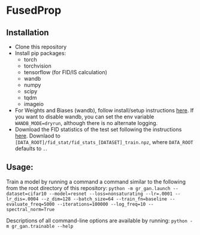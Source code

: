 # FusedProp

## Installation

- Clone this repository
- Install pip packages:
    - torch
    - torchvision
    - tensorflow (for FID/IS calculation)
    - wandb
    - numpy
    - scipy
    - tqdm
    - imageio
- For Weights and Biases (wandb), follow install/setup instructions [here](https://docs.wandb.com/quickstart). If you want to disable wandb, you can set the env variable `WANDB_MODE=dryrun`, although there is no alternate logging.
- Download the FID statistics of the test set following the instructions [here](https://github.com/TAMU-VITA/AutoGAN#prepare-fid-statistic-file). Downlaod to `[DATA_ROOT]/fid_stat/fid_stats_[DATASET]_train.npz`, where `DATA_ROOT` defaults to `.`.

## Usage:

Train a model by running a command a command similar to the following from the root directory of this repository:
`python -m gr_gan.launch --dataset=cifar10 --model=resnet --loss=nonsaturating --lr=.0001 --lr_dis=.0004 --z_dim=128 --batch_size=64 --train_fn=baseline --evaluate_freq=5000 --iterations=100000 --log_freq=10 --spectral_norm=True`

Descriptions of all command-line options are available by running:
`python -m gr_gan.trainable --help`
